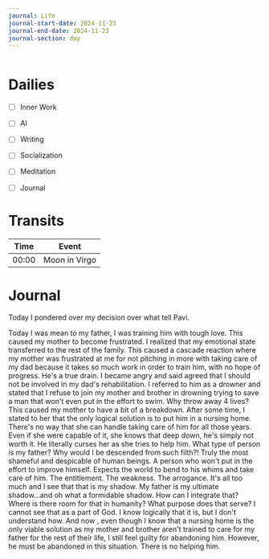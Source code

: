 ```yaml
---
journal: Life
journal-start-date: 2024-11-23
journal-end-date: 2024-11-23
journal-section: day
---
```


```calendar-nav
```

# Dailies

- [ ] Inner Work
- [ ] AI
- [ ] Writing
- [ ] Socialization
- [ ] Meditation
- [ ] Journal


# Transits

| Time | Event |
|------|-------|
| 00:00 | Moon in Virgo |



# Journal

Today I pondered over my decision over what tell Pavi.

Today I was  mean to my father, I was training him with tough love. This caused my mother to become frustrated. I realized that my emotional state transferred to the rest of the family. This caused a cascade reaction where my mother was frustrated at me for not pitching in more with taking care of my dad because it takes so much work in order to train him, with no hope of progress. He's a true  drain. I became angry and said agreed that I should not be involved in my dad's rehabilitation. I referred to him as a drowner and stated that I refuse to join my mother and brother in drowning trying to save a man that won't even put in the effort to swim. Why throw away 4 lives? This caused my mother to have a bit of a breakdown. After some time, I stated to her that the only logical solution is to put him in a nursing home. There's no way that she can handle taking care of him for all those years. Even if she were capable of it, she knows that deep down, he's simply not worth it. He literally curses her as she tries to help him. What type of person is my father? Why would I be descended from such filth?! Truly the most shameful and despicable of human beings. A person who won't put in the effort to improve himself. Expects the world to bend to his whims and take care of him. The entitlement. The weakness. The arrogance. It's all too much and I see that that is my shadow. My father is my ultimate shadow...and  oh what a formidable shadow. How can I integrate that? Where is there room for that in humanity? What purpose does that serve? I cannot see that as a part  of God. I know logically that it  is, but I don't understand how. And now , even though I know that a nursing home is the only viable solution as my mother and brother aren't trained to care for my father for the rest of their life, I still feel guilty for abandoning him. However, he must be abandoned in this situation. There is no helping him.
 



